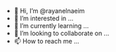- 👋 Hi, I’m @rayanelnaeim
- 👀 I’m interested in ...
- 🌱 I’m currently learning ...
- 💞️ I’m looking to collaborate on ...
- 📫 How to reach me ...

<!---
rayanelnaeim/rayanelnaeim is a ✨ special ✨ repository because its `README.md` (this file) appears on your GitHub profile.
You can click the Preview link to take a look at your changes.
--->
